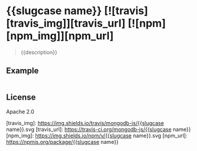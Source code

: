# {{slugcase name}} [![travis][travis_img]][travis_url] [![npm][npm_img]][npm_url]

> {{description}}

## Example

```javascript
```

## License

Apache 2.0

[travis_img]: https://img.shields.io/travis/mongodb-js/{{slugcase name}}.svg
[travis_url]: https://travis-ci.org/mongodb-js/{{slugcase name}}
[npm_img]: https://img.shields.io/npm/v/{{slugcase name}}.svg
[npm_url]: https://npmjs.org/package/{{slugcase name}}
